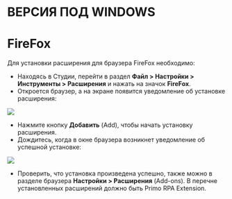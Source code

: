 # ВЕРСИЯ ПОД WINDOWS

# FireFox

Для установки расширения для браузера FireFox необходимо:

* Находясь в Студии, перейти в раздел **Файл > Настройки > Инструменты > Расширения** и нажать на значок **FireFox**.
* Откроется браузер, а на экране появится уведомление об установке расширения:

![](../../../.gitbook/assets/setup\_ff1.png)

* Нажмите кнопку **Добавить** (Add), чтобы начать установку расширения.
* Дождитесь, когда в окне браузера возникнет уведомление об успешной установке:

![](../../../.gitbook/assets/setup\_ff2.png)

* Проверить, что установка произведена успешно, также можно в разделе браузера **Настройки > Расширения** (Add-ons). В перечне установленных расширений должно быть Primo RPA Extension.
